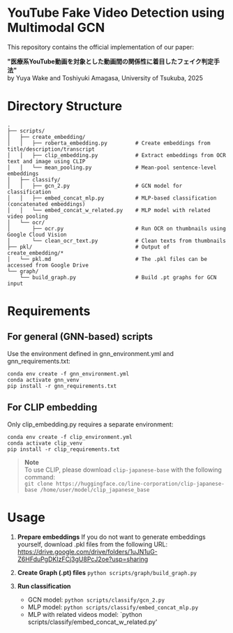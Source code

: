 # YouTube Fake Video Detection using Multimodal GCN
This repository contains the official implementation of our paper:

**"医療系YouTube動画を対象とした動画間の関係性に着目したフェイク判定手法"**  
by Yuya Wake and Toshiyuki Amagasa, University of Tsukuba, 2025

# Directory Structure
```
.
├── scripts/
│   ├── create_embedding/
│   │   ├── roberta_embedding.py         # Create embeddings from title/description/transcript
│   │   ├── clip_embedding.py            # Extract embeddings from OCR text and image using CLIP
│   │   └── mean_pooling.py              # Mean-pool sentence-level embeddings
│   ├── classify/
│   │   ├── gcn_2.py                     # GCN model for classification
│   │   ├── embed_concat_mlp.py          # MLP-based classification (concatenated embeddings)
│   │   └── embed_concat_w_related.py    # MLP model with related video pooling
│   └── ocr/
│       ├── ocr.py                       # Run OCR on thumbnails using Google Cloud Vision
│       └── clean_ocr_text.py            # Clean texts from thumbnails 
├── pkl/                                 # Output of create_embedding/*
│   └── pkl.md                           # The .pkl files can be accessed from Google Drive
└── graph/
    └── build_graph.py                   # Build .pt graphs for GCN input
```

# Requirements

## For general (GNN-based) scripts
Use the environment defined in gnn_environment.yml and gnn_requirements.txt:
```
conda env create -f gnn_environment.yml
conda activate gnn_venv
pip install -r gnn_requirements.txt
```

## For CLIP embedding
Only clip_embedding.py requires a separate environment:
```
conda env create -f clip_environment.yml
conda activate clip_venv
pip install -r clip_requirements.txt
```

> **Note**  
> To use CLIP, please download `clip-japanese-base` with the following command:  
> `git clone https://huggingface.co/line-corporation/clip-japanese-base /home/user/model/clip_japanese_base`

# Usage
1. **Prepare embeddings**
   If you do not want to generate embeddings yourself, download .pkl files from the following URL:
   https://drive.google.com/drive/folders/1uJN1uG-Z6HFduPgDKIzFCj3gU8PcJ2oe?usp=sharing

2. **Create Graph (.pt) files**
   `python scripts/graph/build_graph.py`

3. **Run classification**
   - GCN model:
     `python scripts/classify/gcn_2.py`
   - MLP model:
     `python scripts/classify/embed_concat_mlp.py`
   - MLP with related videos model:
     `python scripts/classify/embed_concat_w_related.py'
